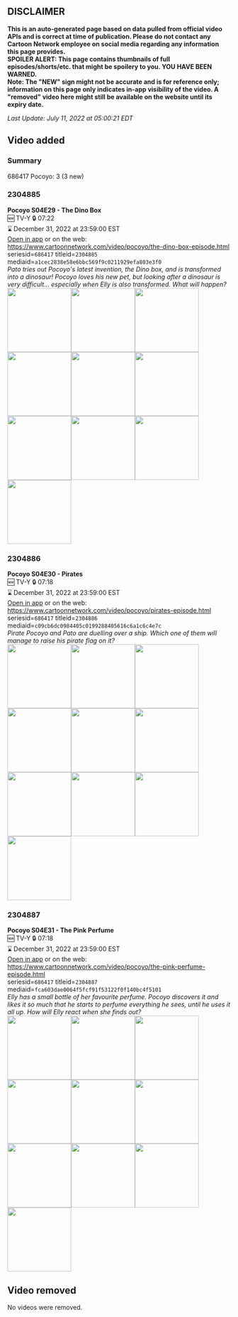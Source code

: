 ## DISCLAIMER
**This is an auto-generated page based on data pulled from official video APIs and is correct at time of publication. Please do not contact any Cartoon Network employee on social media regarding any information this page provides.**  
**SPOILER ALERT: This page contains thumbnails of full episodes/shorts/etc. that might be spoilery to you. YOU HAVE BEEN WARNED.**  
**Note: The "NEW" sign might not be accurate and is for reference only; information on this page only indicates in-app visibility of the video. A "removed" video here might still be available on the website until its expiry date.**  

_Last Update: July 11, 2022 at 05:00:21 EDT_
## Video added
### Summary
686417 Pocoyo: 3 (3 new)  
### 2304885
**Pocoyo S04E29 - The Dino Box**  
🆕 TV-Y 🔒 07:22  
⌛ December 31, 2022 at 23:59:00 EST  
[Open in app](https://cnvideo.sercomkc.org/redirector.html?type=cnapp&seriesid=1000000000093702&titleid=2304885&mediaid=a1cec2838e58e6bbc569f9c0211929efa803e3f0) or on the web: https://www.cartoonnetwork.com/video/pocoyo/the-dino-box-episode.html  
seriesid=`686417` titleid=`2304885` mediaid=`a1cec2838e58e6bbc569f9c0211929efa803e3f0`  
_Pato tries out Pocoyo's latest invention, the Dino box, and is transformed into a dinosaur! Pocoyo loves his new pet, but looking after a dinosaur is very difficult... especially when Elly is also transformed. What will happen?_  
<a href="https://s3.amazonaws.com/cartoonorchestrator/2304885_001_1280x720.jpg"><img src="https://s3.amazonaws.com/cartoonorchestrator/2304885_001_640x360.jpg" height="144px" /></a><a href="https://s3.amazonaws.com/cartoonorchestrator/2304885_002_1280x720.jpg"><img src="https://s3.amazonaws.com/cartoonorchestrator/2304885_002_640x360.jpg" height="144px" /></a><a href="https://s3.amazonaws.com/cartoonorchestrator/2304885_003_1280x720.jpg"><img src="https://s3.amazonaws.com/cartoonorchestrator/2304885_003_640x360.jpg" height="144px" /></a><a href="https://s3.amazonaws.com/cartoonorchestrator/2304885_004_1280x720.jpg"><img src="https://s3.amazonaws.com/cartoonorchestrator/2304885_004_640x360.jpg" height="144px" /></a><a href="https://s3.amazonaws.com/cartoonorchestrator/2304885_005_1280x720.jpg"><img src="https://s3.amazonaws.com/cartoonorchestrator/2304885_005_640x360.jpg" height="144px" /></a><a href="https://s3.amazonaws.com/cartoonorchestrator/2304885_006_1280x720.jpg"><img src="https://s3.amazonaws.com/cartoonorchestrator/2304885_006_640x360.jpg" height="144px" /></a><a href="https://s3.amazonaws.com/cartoonorchestrator/2304885_007_1280x720.jpg"><img src="https://s3.amazonaws.com/cartoonorchestrator/2304885_007_640x360.jpg" height="144px" /></a><a href="https://s3.amazonaws.com/cartoonorchestrator/2304885_008_1280x720.jpg"><img src="https://s3.amazonaws.com/cartoonorchestrator/2304885_008_640x360.jpg" height="144px" /></a><a href="https://s3.amazonaws.com/cartoonorchestrator/2304885_009_1280x720.jpg"><img src="https://s3.amazonaws.com/cartoonorchestrator/2304885_009_640x360.jpg" height="144px" /></a><a href="https://s3.amazonaws.com/cartoonorchestrator/2304885_010_1280x720.jpg"><img src="https://s3.amazonaws.com/cartoonorchestrator/2304885_010_640x360.jpg" height="144px" /></a>
### 2304886
**Pocoyo S04E30 - Pirates**  
🆕 TV-Y 🔒 07:18  
⌛ December 31, 2022 at 23:59:00 EST  
[Open in app](https://cnvideo.sercomkc.org/redirector.html?type=cnapp&seriesid=1000000000093702&titleid=2304886&mediaid=c09cb6dc0984405c0199288405616c6a1c6c4e7c) or on the web: https://www.cartoonnetwork.com/video/pocoyo/pirates-episode.html  
seriesid=`686417` titleid=`2304886` mediaid=`c09cb6dc0984405c0199288405616c6a1c6c4e7c`  
_Pirate Pocoyo and Pato are duelling over a ship. Which one of them will manage to raise his pirate flag on it?_  
<a href="https://s3.amazonaws.com/cartoonorchestrator/2304886_001_1280x720.jpg"><img src="https://s3.amazonaws.com/cartoonorchestrator/2304886_001_640x360.jpg" height="144px" /></a><a href="https://s3.amazonaws.com/cartoonorchestrator/2304886_002_1280x720.jpg"><img src="https://s3.amazonaws.com/cartoonorchestrator/2304886_002_640x360.jpg" height="144px" /></a><a href="https://s3.amazonaws.com/cartoonorchestrator/2304886_003_1280x720.jpg"><img src="https://s3.amazonaws.com/cartoonorchestrator/2304886_003_640x360.jpg" height="144px" /></a><a href="https://s3.amazonaws.com/cartoonorchestrator/2304886_004_1280x720.jpg"><img src="https://s3.amazonaws.com/cartoonorchestrator/2304886_004_640x360.jpg" height="144px" /></a><a href="https://s3.amazonaws.com/cartoonorchestrator/2304886_005_1280x720.jpg"><img src="https://s3.amazonaws.com/cartoonorchestrator/2304886_005_640x360.jpg" height="144px" /></a><a href="https://s3.amazonaws.com/cartoonorchestrator/2304886_006_1280x720.jpg"><img src="https://s3.amazonaws.com/cartoonorchestrator/2304886_006_640x360.jpg" height="144px" /></a><a href="https://s3.amazonaws.com/cartoonorchestrator/2304886_007_1280x720.jpg"><img src="https://s3.amazonaws.com/cartoonorchestrator/2304886_007_640x360.jpg" height="144px" /></a><a href="https://s3.amazonaws.com/cartoonorchestrator/2304886_008_1280x720.jpg"><img src="https://s3.amazonaws.com/cartoonorchestrator/2304886_008_640x360.jpg" height="144px" /></a><a href="https://s3.amazonaws.com/cartoonorchestrator/2304886_009_1280x720.jpg"><img src="https://s3.amazonaws.com/cartoonorchestrator/2304886_009_640x360.jpg" height="144px" /></a><a href="https://s3.amazonaws.com/cartoonorchestrator/2304886_010_1280x720.jpg"><img src="https://s3.amazonaws.com/cartoonorchestrator/2304886_010_640x360.jpg" height="144px" /></a>
### 2304887
**Pocoyo S04E31 - The Pink Perfume**  
🆕 TV-Y 🔒 07:18  
⌛ December 31, 2022 at 23:59:00 EST  
[Open in app](https://cnvideo.sercomkc.org/redirector.html?type=cnapp&seriesid=1000000000093702&titleid=2304887&mediaid=fca603dae0064f5fcf91f53122f0f140bc4f5101) or on the web: https://www.cartoonnetwork.com/video/pocoyo/the-pink-perfume-episode.html  
seriesid=`686417` titleid=`2304887` mediaid=`fca603dae0064f5fcf91f53122f0f140bc4f5101`  
_Elly has a small bottle of her favourite perfume. Pocoyo discovers it and likes it so much that he starts to perfume everything he sees, until he uses it all up. How will Elly react when she finds out?_  
<a href="https://s3.amazonaws.com/cartoonorchestrator/2304887_001_1280x720.jpg"><img src="https://s3.amazonaws.com/cartoonorchestrator/2304887_001_640x360.jpg" height="144px" /></a><a href="https://s3.amazonaws.com/cartoonorchestrator/2304887_002_1280x720.jpg"><img src="https://s3.amazonaws.com/cartoonorchestrator/2304887_002_640x360.jpg" height="144px" /></a><a href="https://s3.amazonaws.com/cartoonorchestrator/2304887_003_1280x720.jpg"><img src="https://s3.amazonaws.com/cartoonorchestrator/2304887_003_640x360.jpg" height="144px" /></a><a href="https://s3.amazonaws.com/cartoonorchestrator/2304887_004_1280x720.jpg"><img src="https://s3.amazonaws.com/cartoonorchestrator/2304887_004_640x360.jpg" height="144px" /></a><a href="https://s3.amazonaws.com/cartoonorchestrator/2304887_005_1280x720.jpg"><img src="https://s3.amazonaws.com/cartoonorchestrator/2304887_005_640x360.jpg" height="144px" /></a><a href="https://s3.amazonaws.com/cartoonorchestrator/2304887_006_1280x720.jpg"><img src="https://s3.amazonaws.com/cartoonorchestrator/2304887_006_640x360.jpg" height="144px" /></a><a href="https://s3.amazonaws.com/cartoonorchestrator/2304887_007_1280x720.jpg"><img src="https://s3.amazonaws.com/cartoonorchestrator/2304887_007_640x360.jpg" height="144px" /></a><a href="https://s3.amazonaws.com/cartoonorchestrator/2304887_008_1280x720.jpg"><img src="https://s3.amazonaws.com/cartoonorchestrator/2304887_008_640x360.jpg" height="144px" /></a><a href="https://s3.amazonaws.com/cartoonorchestrator/2304887_009_1280x720.jpg"><img src="https://s3.amazonaws.com/cartoonorchestrator/2304887_009_640x360.jpg" height="144px" /></a><a href="https://s3.amazonaws.com/cartoonorchestrator/2304887_010_1280x720.jpg"><img src="https://s3.amazonaws.com/cartoonorchestrator/2304887_010_640x360.jpg" height="144px" /></a>
## Video removed
No videos were removed.  
